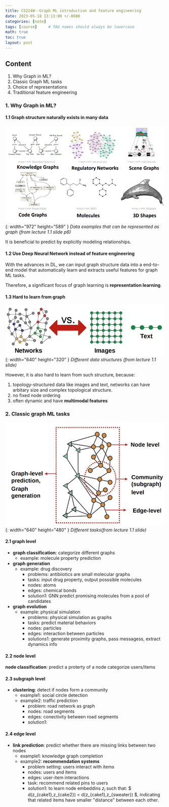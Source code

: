 ```yaml
---
title: CS224W--Graph ML introduction and feature engineering
date: 2023-05-18 13:13:00 +/-0080
categories: [note]
tags: [course]     # TAG names should always be lowercase
math: true
toc: true
layout: post
---
```


## Content
1. Why Graph in ML?
2. Classic Graph ML tasks
3. Choice of representations
4. Traditional feature engineering

### 1. Why Graph in ML?

#### 1.1 Graph structure naturally exists in many data
![Desktop View](/assets/img/post/2023-05-18-data-as-graphs-eg.png){: width="972" height="589" }
_Data examples that can be represented as graph (from lecture 1.1 slide p6)_

It is beneficial to predict by explicitly modeling relationships.

#### 1.2 Use Deep Neural Network instead of feature engineering
With the advances in DL, we can input graph structure data into a end-to-end model that automatically learn and extracts useful features for graph ML tasks.

Therefore, a significant focus of graph learning is **representation learning**.

#### 1.3 Hard to learn from graph

![Desktop View](/assets/img/post/2023-05-18-data-structure-compare.png){: width="640" height="320" }
_Different data structures (from lecture 1.1 slide)_

However, it is also hard to learn from such structure, because:

1. topology-structured data like images and text, networks can have arbitary size and complex topological structure.
2. no fixed node ordering
3. often dynamic and have **multimodal features**

### 2. Classic graph ML tasks

![Desktop View](/assets/img/post/2023-05-18-task-types.png){: width="640" height="480" }
_Different tasks(from lecture 1.1 slide)_

#### 2.1 graph level
- **graph classification**: categorize different graphs
  + example: molecule property prediction
- **graph generation**
  + example: drug discovery
    * problems: antibiiotics are small molecular graphs
    * tasks: input drug property, output posssible molecules
    * nodes: atoms
    * edges: chemical bonds
    * solution1: GNN predict promising molecules from a pool of candidates
- **graph evolution**
  + example: physical simulation
    * problems: physical simulation as graphs
    * tasks: predict material behaviors
    * nodes: particles
    * edges: interaction between particles
    * solutions1: generate proximity graphs, pass messagess, extract dynamics info



#### 2.2 node level
**node classification**: predict a proterty of a node
categorize users/items


#### 2.3 subgraph level
- **clustering**: detect if nodes form a community
  + example1: social circle detection
  + example2: traffic prediction
    * problem: road network as graph
    * nodes: road segments
    * edges: conectivity between road segments
    * solution1: 


#### 2.4 edge level
- **link prediction**: predict whether there are missing links between two nodes
  + example1: knowledge graph completion
  + example2: **recommendation systems**
    * problem setting: users interact with items
    * nodes: users and items
    * edges: user-item interactions
    * task: recommend related pins to users
    * solution1: to learn node embeddins $z_i$ such that: $ d(z_{cake1},z_{cake2}) < d(z_{cake1},z_{sweater}) $, indicating that related items have smaller "distance" between each other.









